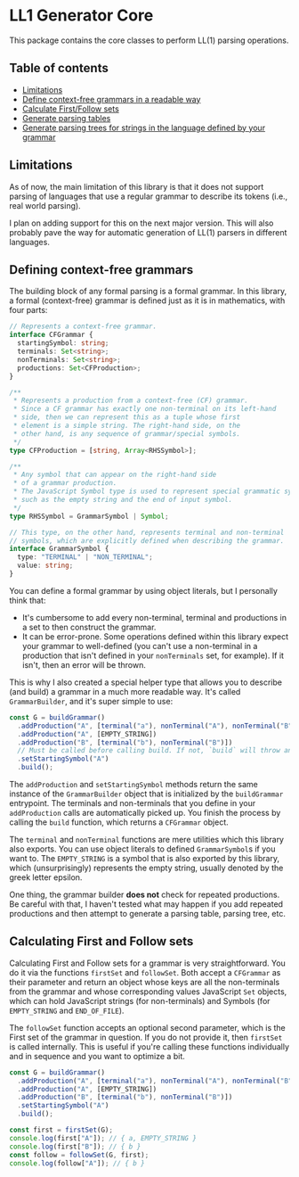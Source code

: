 # LL1 Generator Core

This package contains the core classes to perform LL(1) parsing operations.

## Table of contents

- [Limitations](#limitations)
- [Define context-free grammars in a readable way](#defining-context-free-grammars)
- [Calculate First/Follow sets](#calculating-first-and-follow-sets)
- [Generate parsing tables](#generating-parsing-tables)
- [Generate parsing trees for strings in the language defined by your grammar](#generating-parsing-trees)

## Limitations

As of now, the main limitation of this library is that it does not support parsing of languages
that use a regular grammar to describe its tokens (i.e., real world parsing).

I plan on adding support for this on the next major version. This will also probably pave the way for
automatic generation of LL(1) parsers in different languages.

## Defining context-free grammars

The building block of any formal parsing is a formal grammar.
In this library, a formal (context-free) grammar
is defined just as it is in mathematics, with four parts:

```typescript
// Represents a context-free grammar.
interface CFGrammar {
  startingSymbol: string;
  terminals: Set<string>;
  nonTerminals: Set<string>;
  productions: Set<CFProduction>;
}

/**
 * Represents a production from a context-free (CF) grammar.
 * Since a CF grammar has exactly one non-terminal on its left-hand
 * side, then we can represent this as a tuple whose first
 * element is a simple string. The right-hand side, on the
 * other hand, is any sequence of grammar/special symbols.
 */
type CFProduction = [string, Array<RHSSymbol>];

/**
 * Any symbol that can appear on the right-hand side
 * of a grammar production.
 * The JavaScript Symbol type is used to represent special grammatic symbols,
 * such as the empty string and the end of input symbol.
 */
type RHSSymbol = GrammarSymbol | Symbol;

// This type, on the other hand, represents terminal and non-terminal
// symbols, which are explicitly defined when describing the grammar.
interface GrammarSymbol {
  type: "TERMINAL" | "NON_TERMINAL";
  value: string;
}
```

You can define a formal grammar by using object literals, but I personally think that:

- It's cumbersome to add every non-terminal, terminal and productions in a set to then
  construct the grammar.
- It can be error-prone. Some operations defined within this library expect your grammar
  to well-defined (you can't use a non-terminal in a production that isn't defined in
  your `nonTerminals` set, for example). If it isn't, then an error will be thrown.

This is why I also created a special helper type that allows you to describe (and build)
a grammar in a much more readable way. It's called `GrammarBuilder`, and it's super simple
to use:

```typescript
const G = buildGrammar()
  .addProduction("A", [terminal("a"), nonTerminal("A"), nonTerminal("B")])
  .addProduction("A", [EMPTY_STRING])
  .addProduction("B", [terminal("b"), nonTerminal("B")])
  // Must be called before calling build. If not, `build` will throw an error!
  .setStartingSymbol("A")
  .build();
```

The `addProduction` and `setStartingSymbol` methods return the same instance of the `GrammarBuilder`
object that is initialized by the `buildGrammar` entrypoint. The terminals and non-terminals
that you define in your `addProduction` calls are automatically picked up. You finish the
process by calling the `build` function, which returns a `CFGrammar` object.

The `terminal` and `nonTerminal` functions are mere utilities which this library
also exports. You can use object literals to defined `GrammarSymbol`s if you want to.
The `EMPTY_STRING` is a symbol that is also exported by this library, which (unsurprisingly)
represents the empty string, usually denoted by the greek letter epsilon.

One thing, the grammar builder **does not** check for repeated productions. Be careful with that,
I haven't tested what may happen if you add repeated productions and then attempt to generate
a parsing table, parsing tree, etc.

## Calculating First and Follow sets

Calculating First and Follow sets for a grammar is very straightforward.
You do it via the functions `firstSet`
and `followSet`. Both accept a `CFGrammar` as their parameter and return an object whose keys
are all the non-terminals from the grammar and whose corresponding values JavaScript `Set` objects,
which can hold JavaScript strings (for non-terminals) and Symbols (for `EMPTY_STRING` and `END_OF_FILE`).

The `followSet` function accepts an optional second parameter, which is the First set of the grammar in question.
If you do not provide it, then `firstSet` is called internally. This is useful if you're calling these functions
individually and in sequence and you want to optimize a bit.

```typescript
const G = buildGrammar()
  .addProduction("A", [terminal("a"), nonTerminal("A"), nonTerminal("B")])
  .addProduction("A", [EMPTY_STRING])
  .addProduction("B", [terminal("b"), nonTerminal("B")])
  .setStartingSymbol("A")
  .build();

const first = firstSet(G);
console.log(first["A"]); // { a, EMPTY_STRING }
console.log(first["B"]); // { b }
const follow = followSet(G, first);
console.log(follow["A"]); // { b }
```
